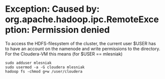 # Exception: Caused by: org.apache.hadoop.ipc.RemoteException: Permission denied

To access the HDFS-filesystem of the cluster, the current user $USER has to have an account on the namenode and
write permissions to the directory. For the Cloudera-VM this means (for $USER == mlesniak)

    sudo adduser mlesniak
    sudo usermod -a -G cloudera mlesniak
    hadoop fs -chmod g+w /user/cloudera

